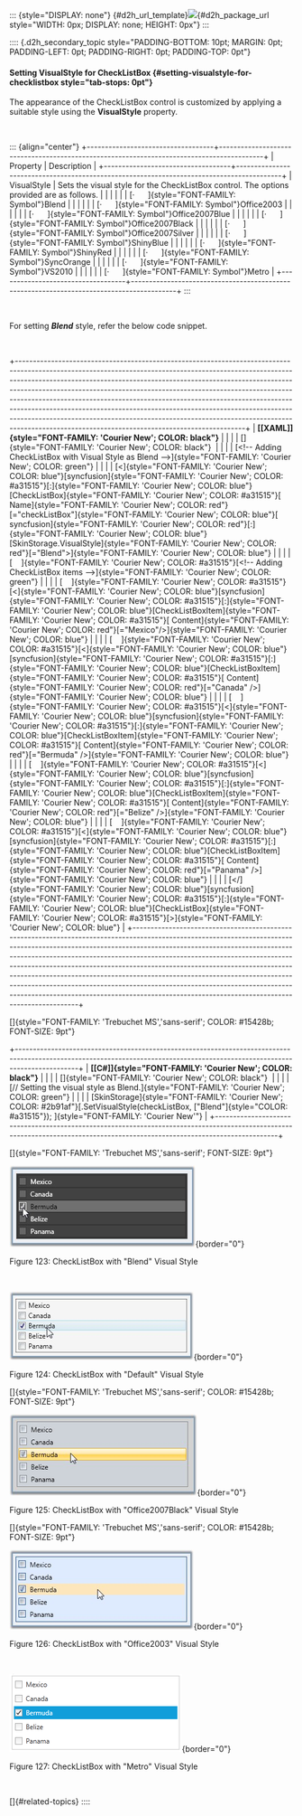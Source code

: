 ::: {style="DISPLAY: none"}
[](ms-xhelp:///?Id=d2h_url_template){#d2h_url_template}![](!package_url!){#d2h_package_url style="WIDTH: 0px; DISPLAY: none; HEIGHT: 0px"}
:::

:::: {.d2h_secondary_topic style="PADDING-BOTTOM: 10pt; MARGIN: 0pt; PADDING-LEFT: 0pt; PADDING-RIGHT: 0pt; PADDING-TOP: 0pt"}
#### Setting VisualStyle for CheckListBox {#setting-visualstyle-for-checklistbox style="tab-stops: 0pt"}

The appearance of the CheckListBox control is customized by applying a suitable style using the **VisualStyle** property.

 

::: {align="center"}
+-----------------------------------+------------------------------------------------------------------------------------------+
| Property                          | Description                                                                              |
+-----------------------------------+------------------------------------------------------------------------------------------+
| VisualStyle                       | Sets the visual style for the CheckListBox control. The options provided are as follows. |
|                                   |                                                                                          |
|                                   | [·      ]{style="FONT-FAMILY: Symbol"}Blend                                              |
|                                   |                                                                                          |
|                                   | [·      ]{style="FONT-FAMILY: Symbol"}Office2003                                         |
|                                   |                                                                                          |
|                                   | [·      ]{style="FONT-FAMILY: Symbol"}Office2007Blue                                     |
|                                   |                                                                                          |
|                                   | [·      ]{style="FONT-FAMILY: Symbol"}Office2007Black                                    |
|                                   |                                                                                          |
|                                   | [·      ]{style="FONT-FAMILY: Symbol"}Office2007Silver                                   |
|                                   |                                                                                          |
|                                   | [·      ]{style="FONT-FAMILY: Symbol"}ShinyBlue                                          |
|                                   |                                                                                          |
|                                   | [·      ]{style="FONT-FAMILY: Symbol"}ShinyRed                                           |
|                                   |                                                                                          |
|                                   | [·      ]{style="FONT-FAMILY: Symbol"}SyncOrange                                         |
|                                   |                                                                                          |
|                                   | [·      ]{style="FONT-FAMILY: Symbol"}VS2010                                             |
|                                   |                                                                                          |
|                                   | [·      ]{style="FONT-FAMILY: Symbol"}Metro                                              |
+-----------------------------------+------------------------------------------------------------------------------------------+
:::

 

For setting ***Blend*** style, refer the below code snippet.

 

+---------------------------------------------------------------------------------------------------------------------------------------------------------------------------------------------------------------------------------------------------------------------------------------------------------------------------------------------------------------------------------------------------------------------------------------------------------------------------------------------------------------------------------------------------------------------------------------------------------------------------------+
| **[\[XAML\]]{style="FONT-FAMILY: 'Courier New'; COLOR: black"}**                                                                                                                                                                                                                                                                                                                                                                                                                                                                                                                                                                |
|                                                                                                                                                                                                                                                                                                                                                                                                                                                                                                                                                                                                                                 |
| []{style="FONT-FAMILY: 'Courier New'; COLOR: black"}                                                                                                                                                                                                                                                                                                                                                                                                                                                                                                                                                                            |
|                                                                                                                                                                                                                                                                                                                                                                                                                                                                                                                                                                                                                                 |
| [\<!\-- Adding CheckListBox with Visual Style as Blend \--\>]{style="FONT-FAMILY: 'Courier New'; COLOR: green"}                                                                                                                                                                                                                                                                                                                                                                                                                                                                                                                 |
|                                                                                                                                                                                                                                                                                                                                                                                                                                                                                                                                                                                                                                 |
| [\<]{style="FONT-FAMILY: 'Courier New'; COLOR: blue"}[syncfusion]{style="FONT-FAMILY: 'Courier New'; COLOR: #a31515"}[:]{style="FONT-FAMILY: 'Courier New'; COLOR: blue"}[CheckListBox]{style="FONT-FAMILY: 'Courier New'; COLOR: #a31515"}[ Name]{style="FONT-FAMILY: 'Courier New'; COLOR: red"}[=\"checkListBox\"]{style="FONT-FAMILY: 'Courier New'; COLOR: blue"}[ syncfusion]{style="FONT-FAMILY: 'Courier New'; COLOR: red"}[:]{style="FONT-FAMILY: 'Courier New'; COLOR: blue"}[SkinStorage.VisualStyle]{style="FONT-FAMILY: 'Courier New'; COLOR: red"}[=\"Blend\"\>]{style="FONT-FAMILY: 'Courier New'; COLOR: blue"} |
|                                                                                                                                                                                                                                                                                                                                                                                                                                                                                                                                                                                                                                 |
| [    ]{style="FONT-FAMILY: 'Courier New'; COLOR: #a31515"}[\<!\-- Adding CheckListBox items \--\>]{style="FONT-FAMILY: 'Courier New'; COLOR: green"}                                                                                                                                                                                                                                                                                                                                                                                                                                                                            |
|                                                                                                                                                                                                                                                                                                                                                                                                                                                                                                                                                                                                                                 |
| [    ]{style="FONT-FAMILY: 'Courier New'; COLOR: #a31515"}[\<]{style="FONT-FAMILY: 'Courier New'; COLOR: blue"}[syncfusion]{style="FONT-FAMILY: 'Courier New'; COLOR: #a31515"}[:]{style="FONT-FAMILY: 'Courier New'; COLOR: blue"}[CheckListBoxItem]{style="FONT-FAMILY: 'Courier New'; COLOR: #a31515"}[ Content]{style="FONT-FAMILY: 'Courier New'; COLOR: red"}[=\"Mexico\"/\>]{style="FONT-FAMILY: 'Courier New'; COLOR: blue"}                                                                                                                                                                                            |
|                                                                                                                                                                                                                                                                                                                                                                                                                                                                                                                                                                                                                                 |
| [    ]{style="FONT-FAMILY: 'Courier New'; COLOR: #a31515"}[\<]{style="FONT-FAMILY: 'Courier New'; COLOR: blue"}[syncfusion]{style="FONT-FAMILY: 'Courier New'; COLOR: #a31515"}[:]{style="FONT-FAMILY: 'Courier New'; COLOR: blue"}[CheckListBoxItem]{style="FONT-FAMILY: 'Courier New'; COLOR: #a31515"}[ Content]{style="FONT-FAMILY: 'Courier New'; COLOR: red"}[=\"Canada\" /\>]{style="FONT-FAMILY: 'Courier New'; COLOR: blue"}                                                                                                                                                                                           |
|                                                                                                                                                                                                                                                                                                                                                                                                                                                                                                                                                                                                                                 |
| [    ]{style="FONT-FAMILY: 'Courier New'; COLOR: #a31515"}[\<]{style="FONT-FAMILY: 'Courier New'; COLOR: blue"}[syncfusion]{style="FONT-FAMILY: 'Courier New'; COLOR: #a31515"}[:]{style="FONT-FAMILY: 'Courier New'; COLOR: blue"}[CheckListBoxItem]{style="FONT-FAMILY: 'Courier New'; COLOR: #a31515"}[ Content]{style="FONT-FAMILY: 'Courier New'; COLOR: red"}[=\"Bermuda\" /\>]{style="FONT-FAMILY: 'Courier New'; COLOR: blue"}                                                                                                                                                                                          |
|                                                                                                                                                                                                                                                                                                                                                                                                                                                                                                                                                                                                                                 |
| [    ]{style="FONT-FAMILY: 'Courier New'; COLOR: #a31515"}[\<]{style="FONT-FAMILY: 'Courier New'; COLOR: blue"}[syncfusion]{style="FONT-FAMILY: 'Courier New'; COLOR: #a31515"}[:]{style="FONT-FAMILY: 'Courier New'; COLOR: blue"}[CheckListBoxItem]{style="FONT-FAMILY: 'Courier New'; COLOR: #a31515"}[ Content]{style="FONT-FAMILY: 'Courier New'; COLOR: red"}[=\"Belize\" /\>]{style="FONT-FAMILY: 'Courier New'; COLOR: blue"}                                                                                                                                                                                           |
|                                                                                                                                                                                                                                                                                                                                                                                                                                                                                                                                                                                                                                 |
| [    ]{style="FONT-FAMILY: 'Courier New'; COLOR: #a31515"}[\<]{style="FONT-FAMILY: 'Courier New'; COLOR: blue"}[syncfusion]{style="FONT-FAMILY: 'Courier New'; COLOR: #a31515"}[:]{style="FONT-FAMILY: 'Courier New'; COLOR: blue"}[CheckListBoxItem]{style="FONT-FAMILY: 'Courier New'; COLOR: #a31515"}[ Content]{style="FONT-FAMILY: 'Courier New'; COLOR: red"}[=\"Panama\" /\>]{style="FONT-FAMILY: 'Courier New'; COLOR: blue"}                                                                                                                                                                                           |
|                                                                                                                                                                                                                                                                                                                                                                                                                                                                                                                                                                                                                                 |
| [\</]{style="FONT-FAMILY: 'Courier New'; COLOR: blue"}[syncfusion]{style="FONT-FAMILY: 'Courier New'; COLOR: #a31515"}[:]{style="FONT-FAMILY: 'Courier New'; COLOR: blue"}[CheckListBox]{style="FONT-FAMILY: 'Courier New'; COLOR: #a31515"}[\>]{style="FONT-FAMILY: 'Courier New'; COLOR: blue"}                                                                                                                                                                                                                                                                                                                               |
+---------------------------------------------------------------------------------------------------------------------------------------------------------------------------------------------------------------------------------------------------------------------------------------------------------------------------------------------------------------------------------------------------------------------------------------------------------------------------------------------------------------------------------------------------------------------------------------------------------------------------------+

[]{style="FONT-FAMILY: 'Trebuchet MS','sans-serif'; COLOR: #15428b; FONT-SIZE: 9pt"} 

+-----------------------------------------------------------------------------------------------------------------------------------------------------------------------------+
| **[\[C#\]]{style="FONT-FAMILY: 'Courier New'; COLOR: black"}**                                                                                                              |
|                                                                                                                                                                             |
| []{style="FONT-FAMILY: 'Courier New'; COLOR: black"}                                                                                                                        |
|                                                                                                                                                                             |
| [// Setting the visual style as Blend.]{style="FONT-FAMILY: 'Courier New'; COLOR: green"}                                                                                   |
|                                                                                                                                                                             |
| [SkinStorage]{style="FONT-FAMILY: 'Courier New'; COLOR: #2b91af"}[.SetVisualStyle(checkListBox, [\"Blend\"]{style="COLOR: #a31515"}); ]{style="FONT-FAMILY: 'Courier New'"} |
+-----------------------------------------------------------------------------------------------------------------------------------------------------------------------------+

[]{style="FONT-FAMILY: 'Trebuchet MS','sans-serif'; FONT-SIZE: 9pt"} 

![](ImagesExt/image30_125.jpg){border="0"}

Figure 123: CheckListBox with \"Blend\" Visual Style

 

![](ImagesExt/image30_126.jpg){border="0"}

Figure 124: CheckListBox with \"Default\" Visual Style

[]{style="FONT-FAMILY: 'Trebuchet MS','sans-serif'; COLOR: #15428b; FONT-SIZE: 9pt"} 

![](ImagesExt/image30_127.jpg){border="0"}

Figure 125: CheckListBox with \"Office2007Black\" Visual Style

[]{style="FONT-FAMILY: 'Trebuchet MS','sans-serif'; COLOR: #15428b; FONT-SIZE: 9pt"} 

![](ImagesExt/image30_128.jpg){border="0"}

Figure 126: CheckListBox with \"Office2003\" Visual Style

 

![](ImagesExt/image30_129.png){border="0"}

Figure 127: CheckListBox with \"Metro\" Visual Style

 

[]{#related-topics}
::::
